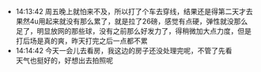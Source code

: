
- 14:13:42 周五晚上就怕来不及，所以打了个车去穿线，结果还是得第二天才去<br>果然4u用起来就没有那么累了，就是拉了26磅，感觉有点硬，弹性就没那么足了，明显放网的那些球，没有之前那么好发力了，得稍微加大点力度，但是打后场是真的爽，昨天打完之后一点都不累
- 14:14:42 今天一会儿去看房，我这边的房子还没处理完呢，不管了先看<br>天气也挺好的，好想出去拍照呢